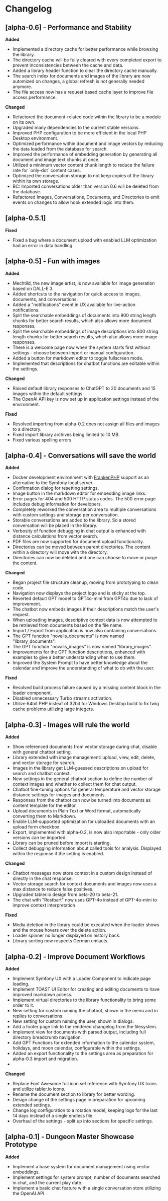 # Changelog

## [alpha-0.6] - Performance and Stability

**Added**
- Implemented a directory cache for better performance while browsing the library.
- The directory cache will be fully cleared with every completed export to prevent inconsistencies between the cache and data.
- Added a library header function to clear the directory cache manually.
- The search index for documents and images of the library are now automized on changes, a global refresh is not generally needed anymore.
- The file access now has a request based cache layer to improve file access performance.

**Changed**
- Refactored the document-related code within the library to be a module on its own.
- Upgraded many dependencies to the current stable versions.
- Improved PHP configuration to be more efficient in the local PHP Desktop environment.
- Optimized performance within document and image vectors by reducing the data loaded from the database for search.
- Improved the performance of embedding generation by generating all document and image text chunks at once.
- Utilized a minimum vector content chunk length to reduce the failure rate for \`only-dot\` content cases.
- Optimized the conversation storage to not keep copies of the library within its own storage.
- BC: Imported conversations older than version 0.6 will be deleted from the database.
- Refactored Images, Conversations, Documents, and Directories to emit events on changes to allow hook extended logic into them.

## [alpha-0.5.1]

**Fixed**
- Fixed a bug where a document upload with enabled LLM optimization had an error in data handling.

## [alpha-0.5] - Fun with images

**Added**
- Mechtild, the new image artist, is now available for image generation based on DALL-E 3.
- Added shortcuts to the navigation for quick access to images, documents, and conversations.
- Added a "notifications" event in UX available for live-action notifications.
- Split the searchable embeddings of documents into 800 string length chunks for better search results, which also allows more document responses.
- Split the searchable embeddings of image descriptions into 800 string length chunks for better search results, which also allows more image responses.
- There is a welcome page now when the system starts first without settings - choose between import or manual configuration.
- Added a button for markdown editor to toggle fullscreen mode.
- Implemented that descriptions for chatbot functions are editable within the settings.

**Changed**
- Raised default library responses to ChatGPT to 20 documents and 15 images within the default settings.
- The OpenAI API key is now set up in application settings instead of the environment.

**Fixed**
- Resolved importing from alpha-0.2 does not assign all files and images to a directory.
- Fixed import library archives being limited to 10 MB.
- Fixed various spelling errors.

## [alpha-0.4] - Conversations will save the world

**Added**
- Docker development environment with [FrankenPHP](https://frankenphp.dev/) support as an alternative to the Symfony local server.
- Confirmation dialog for resetting settings.
- Image button in the markdown editor for embedding image links.
- Error pages for 404 and 500 HTTP status codes. The 500 error page includes debug information for developers.
- Completely reworked the conversation area to multiple conversations with custom settings and storage per conversation.
- Storable conversations are added to the library. So a stored conversation will be placed in the library.
- Verbosity of function debugging in chat output is enhanced with distance calculations from vector search.
- PDF files are now supported for document upload functionality.
- Directories can be moved between parent directories. The content within a directory will move with the directory.
- Directories can now be deleted and one can choose to move or purge the content.

**Changed**
- Began project file structure cleanup, moving from prototyping to clean code.
- Navigation now displays the project logo and is sticky at the top.
- Reverted default GPT model to GPT4o-mini from GPT4o due to lack of improvement.
- The chatbot now embeds images if their descriptions match the user's request.
- When uploading images, descriptive context data is now attempted to be retrieved from documents based on the file name.
- Import / Export from application is now also containing conversations.
- The GPT function "novalis_documents" is now named "library_documents".
- The GPT function "novalis_images" is now named "library_images".
- Improvements for the GPT function descriptions, enhanced with examples to give a better understanding when to use them.
- Improved the System Prompt to have better knowledge about the calendar and improve the understanding of what to do with the user.

**Fixed**
- Resolved build process failure caused by a missing content block in the loader component.
- Disabled unnecessary Turbo streams activation.
- Utilize 64bit PHP insteaf of 32bit for Windows Desktop build to fix twig cache problems utilizing large integers.

## [alpha-0.3] - Images will rule the world

**Added**
- Show referenced documents from vector storage during chat, disable with general chatbot setting.
- Library extended with image management: upload, view, edit, delete, and vector storage for search.
- Images in the library get LLM-guessed descriptions on upload for search and chatbot context.
- New settings in the general chatbot section to define the number of context images and whether to collect them for chat output.
- Chatbot fine-tuning options for general temperature and vector storage distance settings for images and documents.
- Responses from the chatbot can now be turned into documents as content template for the editor.
- Upload documents in Plain Text or Word format, automatically converting them to Markdown.
- Enable LLM-supported optimization for uploaded documents with an upload form checkbox.
- Export, implemented with alpha-0.2, is now also importable - only older versions can be imported. 
- Library can be pruned before import is starting.
- Collect debugging information about called tools for analysis. Displayed within the response if the setting is enabled.

**Changed**
- Chatbot messages now store context in a custom design instead of directly in the chat response.
- Vector storage search for context documents and images now uses a max distance to reduce false positives.
- Upgraded tabler.io design from beta-20 to beta-21.
- The chat with "Rostbart" now uses GPT-4o instead of GPT-4o-mini to improve context interpretation.

**Fixed**
- Media deletion in the library could be executed when the loader shows and the mouse hovers over the delete action.
- Loader spinner no longer displayed on history back.
- Library sorting now respects German umlauts.

## [alpha-0.2] - Improve Document Workflows

**Added**
- Implement Symfony UX with a Loader Component to indicate page loading.
- Implement TOAST UI Editor for creating and editing documents to have improved markdown access.
- Implement virtual directories to the library functionality to bring some order to it.
- New setting for custom naming the chatbot, shown in the menu and in replies to conversations.
- New setting for custom naming the user, shown in dialogs.
- Add a footer page link to the rendered changelog from the filesystem.
- Implement view for documents with parsed output, including full directory breadcrumb navigation.
- Add GPT Functions for extended information to the calendar system, holidays, and moon calendar, configurable within the settings.
- Added an export functionality to the settings area as preparation for alpha-0.3 import and migration.
- 
**Changed**
- Replace Font Awesome full icon set reference with Symfony UX Icons and utilize tabler.io icons.
- Rename the document section to library for better wording.
- Design change of the settings page in preparation for upcoming extended settings.
- Change log configuration to a rotation model, keeping logs for the last 14 days instead of a single endless file.
- Overhaul of the settings - split up into sections for specific settings.

## [alpha-0.1] - Dungeon Master Showcase Prototype

**Added**
- Implement a base system for document management using vector embeddings.
- Implement settings for system prompt, number of documents searched in chat, and the current play date.
- Implement a basic chat feature with a single conversation store utilizing the OpenAI API.
